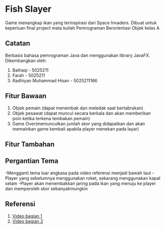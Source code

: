# Fish Slayer
Game menangkap ikan yang terinspirasi dari Space Invaders. Dibuat untuk keperluan final project mata kuliah Pemrograman Berorientasi Objek kelas A

## Catatan
Berbasis bahasa pemrograman Java dan menggunakan library JavaFX. Dikembangkan oleh:
1. Baihaqi - 5025211
2. Farah - 5025211
3. Radhiyan Muhammad Hisan - 5025211166

## Fitur Bawaan
1. Objek pemain (dapat menembak dan meledak saat bertabrakan)
2. Objek pesawat (dapat muncul secara berkala dan akan memberikan poin ketika terkena tembakan pemain)
3. Game Over(memunculkan jumlah skor yang didapatkan dan akan memainkan game kembali apabila player menekan pada layar) 

## Fitur Tambahan

## Pergantian Tema
-Mengganti tema luar angkasa pada video referensi menjadi bawah laut
-Player yang sebelumnya menggunakan roket, sekarang menggunakan kapal selam
-Player akan menembakkan jaring pada ikan yang menuju ke player dan memperoleh skor sebanyakmungkin

## Referensi
1. [Video bagian 1](https://www.youtube.com/watch?v=0szmaHH1hno)
2. [Video bagian 2](https://www.youtube.com/watch?v=dzcQgv9hqXI)
